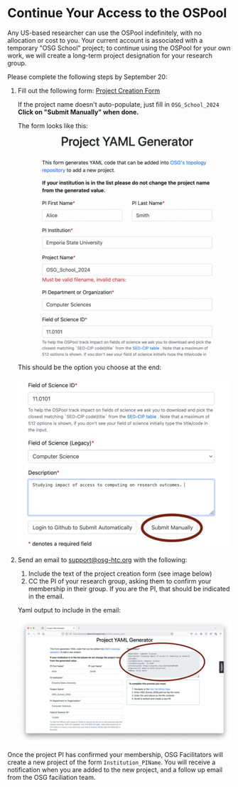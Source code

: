 # Continue Your Access to the OSPool

Any US-based researcher can use the OSPool indefinitely, with no allocation 
or cost to you. Your current account is associated with a temporary "OSG School" 
project; to continue using the OSPool for your own work, we will create a long-term 
project designation for your research group. 

Please complete the following steps by September 20: 

1. Fill out the following form: [Project Creation Form](https://topology.opensciencegrid.org/generate_project_yaml)
	
	If the project name doesn't auto-populate, just fill in `OSG_School_2024`
    **Click on "Submit Manually" when done.**
	
	The form looks like this: 
	
	![Top of the form](../assets/form-example.png)
	
	This should be the option you choose at the end: 
	
	![Submit manually](../assets/submit-manually.png)

1. Send an email to support@osg-htc.org with the following: 

	1. Include the text of the project creation form (see image below)
	1. CC the PI of your research group, asking them to confirm your membership 
	in their group. If you are the PI, that should be indicated in 
	the email. 

	Yaml output to include in the email: 
	
	![](../assets/yaml-output.png)
	

Once the project PI has confirmed your membership, OSG Facilitators will create a new 
project of the form `Institution_PIName`. You will receive
a notification when you are added to the new project, and a follow up email from 
the OSG faciliation team. 